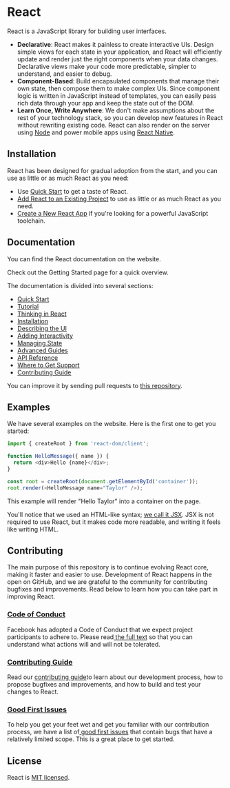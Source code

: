 # React #
React is a JavaScript library for building user interfaces.

- **Declarative**: 
React makes it painless to create interactive UIs. Design simple views for each state in your application, and React will efficiently update and render just the right components when your data changes. Declarative views make your code more predictable, simpler to understand, and easier to debug.
- **Component-Based**:
 Build encapsulated components that manage their own state, then compose them to make complex UIs. Since component logic is written in JavaScript instead of templates, you can easily pass rich data through your app and keep the state out of the DOM.
- **Learn Once, Write Anywhere**:
 We don't make assumptions about the rest of your technology stack, so you can develop new features in React without rewriting existing code. React can also render on the server using [Node](https://nodejs.org/en) and power mobile apps using [React Native](https://reactnative.dev/).

## Installation
React has been designed for gradual adoption from the start, and you can use as little or as much React as you need:
* Use [Quick Start]() to get a taste of React.
* [Add React to an Existing Project]() to use as little or as much React as you need.
* [Create a New React App]() if you're looking for a powerful JavaScript toolchain.
## Documentation
You can find the React documentation on the website.

Check out the Getting Started page for a quick overview.

The documentation is divided into several sections:
* [Quick Start]()
* [Tutorial]()
* [Thinking in React]()
* [Installation]()
* [Describing the UI]()
* [Adding Interactivity]()
* [Managing State]()
* [Advanced Guides]()
* [API Reference]()
* [Where to Get Support]()
* [Contributing Guide]()

You can improve it by sending pull requests to [this repository]().

## Examples
We have several examples on the website. Here is the first one to get you started:
``` javascript
import { createRoot } from 'react-dom/client';

function HelloMessage({ name }) {
  return <div>Hello {name}</div>;
}

const root = createRoot(document.getElementById('container'));
root.render(<HelloMessage name="Taylor" />);
```
This example will render "Hello Taylor" into a container on the page.

You'll notice that we used an HTML-like syntax; [we call it JSX](). JSX is not required to use React, but it makes code more readable, and writing it feels like writing HTML.
## Contributing
The main purpose of this repository is to continue evolving React core, making it faster and easier to use. Development of React happens in the open on GitHub, and we are grateful to the community for contributing bugfixes and improvements. Read below to learn how you can take part in improving React.

### [Code of Conduct]()
Facebook has adopted a Code of Conduct that we expect project participants to adhere to. Please read[ the full text]() so that you can understand what actions will and will not be tolerated.
### [Contributing Guide]()
Read our [contributing guide]()to learn about our development process, how to propose bugfixes and improvements, and how to build and test your changes to React.
### [Good First Issues]()
To help you get your feet wet and get you familiar with our contribution process, we have a list of[ good first issues]() that contain bugs that have a relatively limited scope. This is a great place to get started.
## License
React is [MIT licensed]().






